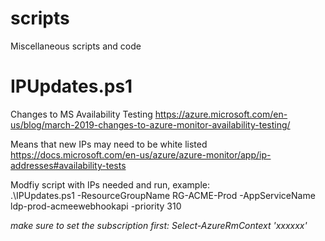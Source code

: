# scripts
Miscellaneous scripts and code

# IPUpdates.ps1
Changes to MS Availability Testing
https://azure.microsoft.com/en-us/blog/march-2019-changes-to-azure-monitor-availability-testing/

Means that new IPs may need to be white listed
https://docs.microsoft.com/en-us/azure/azure-monitor/app/ip-addresses#availability-tests

Modfiy script with IPs needed and run, example:
</br>
.\IPUpdates.ps1 -ResourceGroupName RG-ACME-Prod -AppServiceName ldp-prod-acmeewebhookapi -priority 310

<i>make sure to set the subscription first: Select-AzureRmContext 'xxxxxx'</i>
